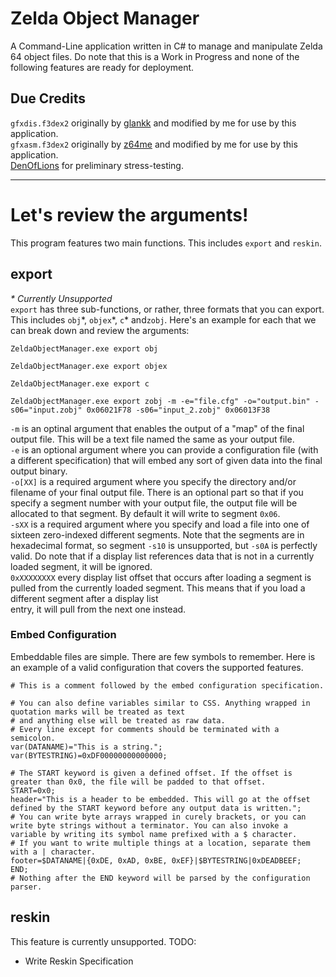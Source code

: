 # Zelda Object Manager
A Command-Line application written in C# to manage and manipulate Zelda 64 object files. Do note that this is a Work in Progress and none of the following features are ready for deployment.

## Due Credits
`gfxdis.f3dex2` originally by [glankk](https://github.com/glankk/n64/tree/master/src/gfxdis) and modified by me for use by this application.  
`gfxasm.f3dex2` originally by [z64me](https://github.com/z64me/gfxasm) and modified by me for use by this application.  
[DenOfLions](https://github.com/denoflionsx) for preliminary stress-testing.
***
# Let's review the arguments!

This program features two main functions. This includes `export` and `reskin`.

## export
*\* Currently Unsupported*  
`export` has three sub-functions, or rather, three formats that you can export. This includes `obj`\*, `objex`\*, `c`\* and`zobj`.
Here's an example for each that we can break down and review the arguments:  

```
ZeldaObjectManager.exe export obj
```

```
ZeldaObjectManager.exe export objex
```

```
ZeldaObjectManager.exe export c
```

```
ZeldaObjectManager.exe export zobj -m -e="file.cfg" -o="output.bin" -s06="input.zobj" 0x06021F78 -s06="input_2.zobj" 0x06013F38
```
`-m` is an optinal argument that enables the output of a "map" of the final output file. This will be a text file named the same as your output file.  
`-e` is an optional argument where you can provide a configuration file (with a different specification) that will embed any sort of given data into the final output binary.  
`-o[XX]` is a required argument where you specify the directory and/or filename of your final output file. There is an optional part so that if you specify a segment number with your output file, the output file will be allocated to that segment. By default it will write to segment `0x06`.  
`-sXX` is a required argument where you specify and load a file into one of sixteen zero-indexed different segments. Note that the segments are in hexadecimal format, so segment `-s10` is  unsupported, but `-s0A` is perfectly valid. Do note that if a display list references data that is not in a currently loaded segment, it will be ignored.  
`0xXXXXXXXX` every display list offset that occurs after loading a segment is pulled from the currently loaded segment. This means that if you load a different segment after a display list  
entry, it will pull from the next one instead.  


### Embed Configuration
Embeddable files are simple. There are few symbols to remember. Here is an example of a valid configuration that covers the supported features.

```
# This is a comment followed by the embed configuration specification.

# You can also define variables similar to CSS. Anything wrapped in quotation marks will be treated as text
# and anything else will be treated as raw data.
# Every line except for comments should be terminated with a semicolon.
var(DATANAME)="This is a string.";
var(BYTESTRING)=0xDF00000000000000;

# The START keyword is given a defined offset. If the offset is greater than 0x0, the file will be padded to that offset.
START=0x0;
header="This is a header to be embedded. This will go at the offset defined by the START keyword before any output data is written.";
# You can write byte arrays wrapped in curely brackets, or you can write byte strings without a terminator. You can also invoke a variable by writing its symbol name prefixed with a $ character.
# If you want to write multiple things at a location, separate them with a | character.
footer=$DATANAME|{0xDE, 0xAD, 0xBE, 0xEF}|$BYTESTRING|0xDEADBEEF;
END;
# Nothing after the END keyword will be parsed by the configuration parser.
```

## reskin
This feature is currently unsupported.
TODO:
* Write Reskin Specification
